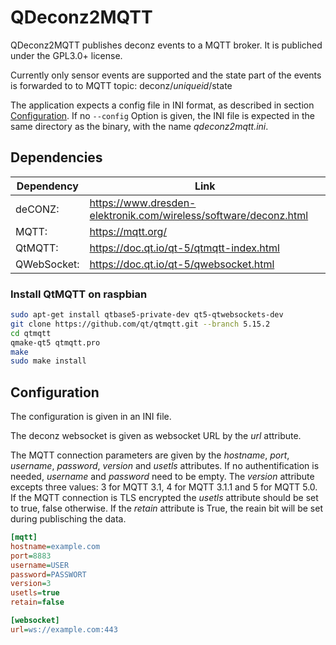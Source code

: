 # QDeconz2MQTT
QDeconz2MQTT publishes deconz events to a MQTT broker.
It is publiched under the GPL3.0+ license.

Currently only sensor events are supported and the state part of the events is forwarded to to MQTT topic:
  deconz/_uniqueid_/state

The application expects a config file in INI format, as described in section [Configuration](#Configuration).
If no `--config` Option is given, the INI file is expected in the same directory as the binary,
with the name _qdeconz2mqtt.ini_.

## Dependencies
| Dependency  | Link                                                             |
| ----------- | ---------------------------------------------------------------- |
| deCONZ:     | https://www.dresden-elektronik.com/wireless/software/deconz.html |
| MQTT:       | https://mqtt.org/                                                |
| QtMQTT:     | https://doc.qt.io/qt-5/qtmqtt-index.html                         |
| QWebSocket: | https://doc.qt.io/qt-5/qwebsocket.html                           |

### Install QtMQTT on raspbian

```Bash
sudo apt-get install qtbase5-private-dev qt5-qtwebsockets-dev
git clone https://github.com/qt/qtmqtt.git --branch 5.15.2
cd qtmqtt
qmake-qt5 qtmqtt.pro
make
sudo make install
```

## Configuration
The configuration is given in an INI file.

The deconz websocket is given as websocket URL by the _url_ attribute.

The MQTT connection parameters are given by the _hostname_, _port_, _username_, _password_, _version_ and _usetls_ attributes.
If no authentification is needed, _username_ and _password_ need to be empty.
The _version_ attribute excepts three values: 3 for MQTT 3.1, 4 for MQTT 3.1.1 and 5 for MQTT 5.0.
If the MQTT connection is TLS encrypted the _usetls_ attribute should be set to true, false otherwise.
If the _retain_ attribute is True, the reain bit will be set during publisching the data.

```INI
[mqtt]
hostname=example.com
port=8883
username=USER
password=PASSWORT
version=3
usetls=true
retain=false

[websocket]
url=ws://example.com:443
```


